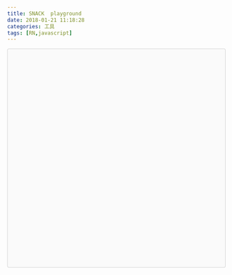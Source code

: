 ```yaml
---
title: SNACK  playground
date: 2018-01-21 11:18:28
categories: 工具
tags: [RN,javascript]
---
```


<div data-snack-id="H1R1-t-Sz" data-snack-platform="ios" data-snack-preview="true" data-snack-theme="light" style="overflow:hidden;background:#fafafa;border:1px solid rgba(0,0,0,.16);border-radius:4px;height:505px;width:100%"></div>

